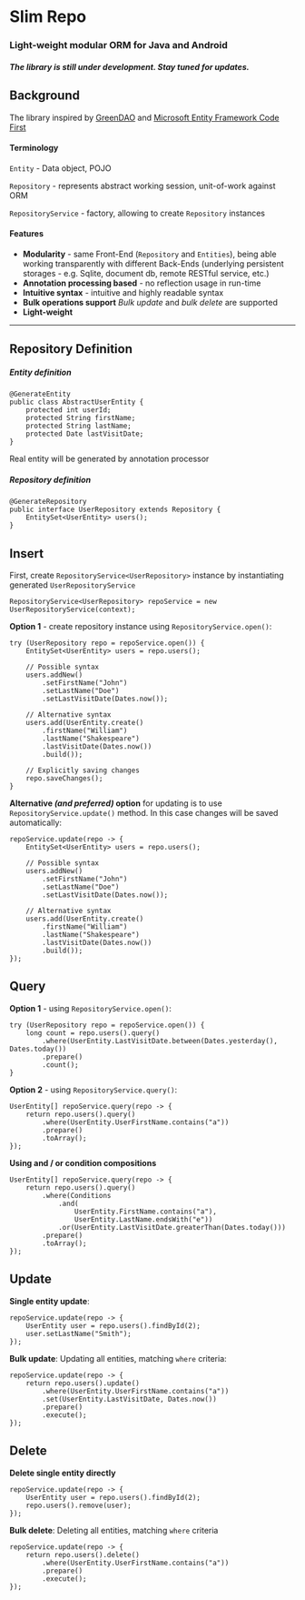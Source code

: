 # Slim Repo
### Light-weight modular ORM for Java and Android

##### The library is still under development. Stay tuned for updates.

Background
---

The library inspired by [GreenDAO](http://greendao-orm.com/ "GreenDAO") and [Microsoft Entity Framework Code First](https://msdn.microsoft.com/en-us/data/ee712907) 

#### Terminology

`Entity` - Data object, POJO 
 
`Repository` - represents abstract working session, unit-of-work against ORM

`RepositoryService` - factory, allowing to create `Repository` instances 

#### Features

* **Modularity** - same Front-End (`Repository` and `Entities`), being able working transparently with different Back-Ends (underlying persistent storages - e.g. Sqlite, document db, remote RESTful service, etc.)
* **Annotation processing based** - no reflection usage in run-time
* **Intuitive syntax** - intuitive and highly readable syntax
* **Bulk operations support** *Bulk update* and *bulk delete* are supported
* **Light-weight**

---

Repository Definition
---

##### Entity definition
    @GenerateEntity
    public class AbstractUserEntity {
		protected int userId;
        protected String firstName;
        protected String lastName;
		protected Date lastVisitDate;
    }
Real entity will be generated by annotation processor

##### Repository definition
	@GenerateRepository
	public interface UserRepository extends Repository {
		EntitySet<UserEntity> users();
    }

Insert
---

First, create `RepositoryService<UserRepository>` instance by instantiating generated `UserRepositoryService`

	RepositoryService<UserRepository> repoService = new UserRepositoryService(context);

**Option 1** - create repository instance using `RepositoryService.open()`: 

	try (UserRepository repo = repoService.open()) {
		EntitySet<UserEntity> users = repo.users();

		// Possible syntax
		users.addNew()
			.setFirstName("John")
			.setLastName("Doe")
			.setLastVisitDate(Dates.now());

		// Alternative syntax
		users.add(UserEntity.create()
			.firstName("William")
			.lastName("Shakespeare")
			.lastVisitDate(Dates.now())
			.build());

		// Explicitly saving changes
		repo.saveChanges();
	}

**Alternative *(and preferred)* option** for updating is to use `RepositoryService.update()` method.
In this case changes will be saved automatically:

	repoService.update(repo -> {
		EntitySet<UserEntity> users = repo.users();

		// Possible syntax
		users.addNew()
			.setFirstName("John")
			.setLastName("Doe")
			.setLastVisitDate(Dates.now());

		// Alternative syntax
		users.add(UserEntity.create()
			.firstName("William")
			.lastName("Shakespeare")
			.lastVisitDate(Dates.now())
			.build());
	});

Query
---

**Option 1** - using `RepositoryService.open()`: 

	try (UserRepository repo = repoService.open()) {
		long count = repo.users().query()
			.where(UserEntity.LastVisitDate.between(Dates.yesterday(), Dates.today())
			.prepare()
			.count();
	}

**Option 2** - using `RepositoryService.query()`: 
 
	UserEntity[] repoService.query(repo -> {
		return repo.users().query()
			.where(UserEntity.UserFirstName.contains("a"))
			.prepare()
			.toArray();
	});

**Using and / or condition compositions**

	UserEntity[] repoService.query(repo -> {
		return repo.users().query()
			.where(Conditions
				.and(
					UserEntity.FirstName.contains("a"),
					UserEntity.LastName.endsWith("e"))
				.or(UserEntity.LastVisitDate.greaterThan(Dates.today()))
			.prepare()
			.toArray();
	});

Update
---

**Single entity update**: 

	repoService.update(repo -> {
		UserEntity user = repo.users().findById(2);
		user.setLastName("Smith");
	});

**Bulk update**: Updating all entities, matching `where` criteria:
 
	repoService.update(repo -> {
		return repo.users().update()
			.where(UserEntity.UserFirstName.contains("a"))
			.set(UserEntity.LastVisitDate, Dates.now())
			.prepare()
			.execute();
	});

Delete
---

**Delete single entity directly**

	repoService.update(repo -> {
		UserEntity user = repo.users().findById(2);
		repo.users().remove(user);
	});

**Bulk delete**: Deleting all entities, matching `where` criteria

	repoService.update(repo -> {
		return repo.users().delete()
			.where(UserEntity.UserFirstName.contains("a"))
			.prepare()
			.execute();
	});

